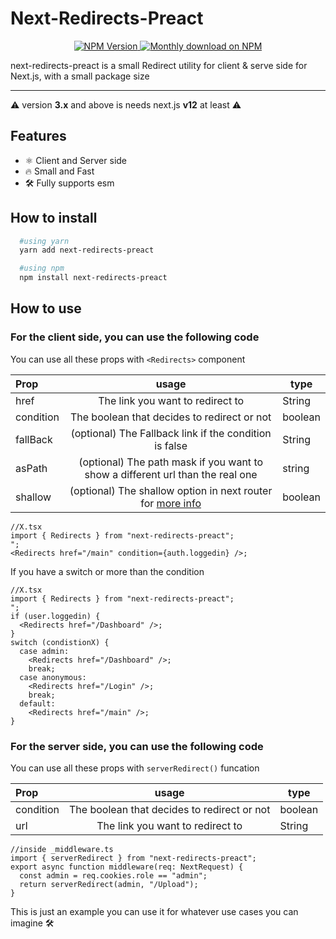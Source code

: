 # Next-Redirects-Preact

<p align="center">
  <a href="https://www.npmjs.org/package/next-redirects-preact">
    <img src="https://img.shields.io/npm/v/next-redirects-preact/latest.svg" alt="NPM Version" />
  </a>
  <a href="https://www.npmjs.org/package/next-redirects-preact">
    <img src="https://img.shields.io/npm/dm/next-redirects-preact.svg" alt="Monthly download on NPM" />
  </a>
</p>

next-redirects-preact is a small Redirect utility for client & serve side for Next.js, with a small package size

<hr/>

⚠️ version **3.x** and above is needs next.js **v12** at least ⚠️

## Features

- ⚛️ Client and Server side
- 🔥 Small and Fast
- 🛠 Fully supports esm

## How to install

```zsh
  #using yarn
  yarn add next-redirects-preact

  #using npm
  npm install next-redirects-preact

```

## How to use

### For the client side, you can use the following code

You can use all these props with `<Redirects>` component

| Prop      |                                                     usage                                                     | type    |
| :-------- | :-----------------------------------------------------------------------------------------------------------: | ------- |
| href      |                                       The link you want to redirect to                                        | String  |
| condition |                                  The boolean that decides to redirect or not                                  | boolean |
| fallBack  |                            (optional) The Fallback link if the condition is false                             | String  |
| asPath    |                (optional) The path mask if you want to show a different url than the real one                 | string  |
| shallow   | (optional) The shallow option in next router for [more info](https://nextjs.org/docs/routing/shallow-routing) | boolean |

```tsx
//X.tsx
import { Redirects } from "next-redirects-preact";
";
<Redirects href="/main" condition={auth.loggedin} />;
```

If you have a switch or more than the condition

```tsx
//X.tsx
import { Redirects } from "next-redirects-preact";
";
if (user.loggedin) {
  <Redirects href="/Dashboard" />;
}
switch (condistionX) {
  case admin:
    <Redirects href="/Dashboard" />;
    break;
  case anonymous:
    <Redirects href="/Login" />;
    break;
  default:
    <Redirects href="/main" />;
}
```

### For the server side, you can use the following code

You can use all these props with `serverRedirect()` funcation

| Prop      |                    usage                    | type    |
| :-------- | :-----------------------------------------: | ------- |
| condition | The boolean that decides to redirect or not | boolean |
| url       |      The link you want to redirect to       | String  |

```tsx
//inside _middleware.ts
import { serverRedirect } from "next-redirects-preact";
export async function middleware(req: NextRequest) {
  const admin = req.cookies.role == "admin";
  return serverRedirect(admin, "/Upload");
}
```

This is just an example you can use it for whatever use cases you can imagine 🛠
